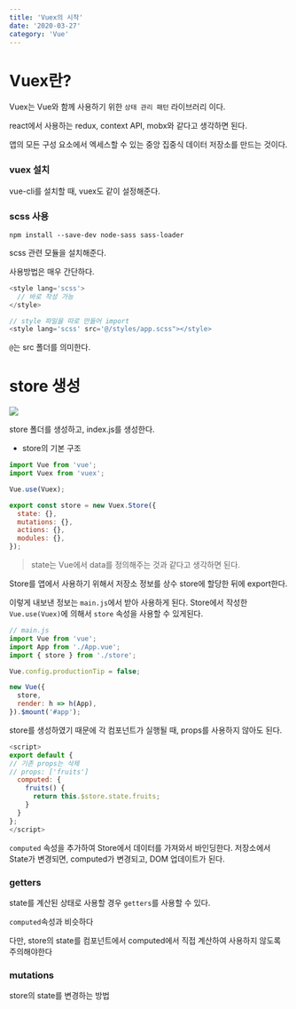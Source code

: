 ```yaml
---
title: 'Vuex의 시작'
date: '2020-03-27'
category: 'Vue'
---
```


# Vuex란?

Vuex는 Vue와 함께 사용하기 위한 `상태 관리 패턴` 라이브러리 이다.

react에서 사용하는 redux, context API, mobx와 같다고 생각하면 된다.

앱의 모든 구성 요소에서 엑세스할 수 있는 중앙 집중식 데이터 저장소를 만드는 것이다.

### vuex 설치

vue-cli를 설치할 때, vuex도 같이 설정해준다.

### scss 사용

```
npm install --save-dev node-sass sass-loader
```

scss 관련 모듈을 설치해준다.

사용방법은 매우 간단하다.

```js
<style lang='scss'>
  // 바로 작성 가능
</style>

// style 파일을 따로 만들어 import
<style lang='scss' src='@/styles/app.scss"></style>
```

`@`는 src 폴더를 의미한다.

# store 생성

![](https://images.velog.io/images/jotang/post/b85f5fe4-58f3-4cdd-9d51-806bf41b4b43/%E1%84%89%E1%85%B3%E1%84%8F%E1%85%B3%E1%84%85%E1%85%B5%E1%86%AB%E1%84%89%E1%85%A3%E1%86%BA%202020-03-27%20%E1%84%8B%E1%85%A9%E1%84%92%E1%85%AE%202.38.57.png)

store 폴더를 생성하고, index.js를 생성한다.

- store의 기본 구조

```js
import Vue from 'vue';
import Vuex from 'vuex';

Vue.use(Vuex);

export const store = new Vuex.Store({
  state: {},
  mutations: {},
  actions: {},
  modules: {},
});
```

> state는 Vue에서 data를 정의해주는 것과 같다고 생각하면 된다.

Store를 앱에서 사용하기 위해서 저장소 정보를 상수 store에 할당한 뒤에 export한다.

이렇게 내보낸 정보는 `main.js`에서 받아 사용하게 된다. Store에서 작성한 `Vue.use(Vuex)`에 의해서 `store` 속성을 사용할 수 있게된다.

```js
// main.js
import Vue from 'vue';
import App from './App.vue';
import { store } from './store';

Vue.config.productionTip = false;

new Vue({
  store,
  render: h => h(App),
}).$mount('#app');
```

store를 생성하였기 때문에 각 컴포넌트가 실행될 때, props를 사용하지 않아도 된다.

```js
<script>
export default {
// 기존 props는 삭제
// props: ['fruits']
  computed: {
    fruits() {
      return this.$store.state.fruits;
    }
  }
};
</script>

```

`computed` 속성을 추가하여 Store에서 데이터를 가져와서 바인딩한다.
저장소에서 State가 변경되면, computed가 변경되고, DOM 업데이트가 된다.

### getters

state를 계산된 상태로 사용할 경우 `getters`를 사용할 수 있다.

`computed`속성과 비슷하다

다만, store의 state를 컴포넌트에서 computed에서 직접 계산하여 사용하지 않도록 주의해야한다

### mutations

store의 state를 변경하는 방법
